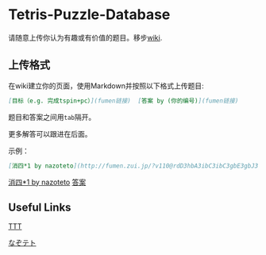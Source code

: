 # Tetris-Puzzle-Database

请随意上传你认为有趣或有价值的题目。移步[wiki](https://github.com/ThetaOmega01/Tetris-Puzzle-Database/wiki).

## 上传格式

在wiki建立你的页面，使用Markdown并按照以下格式上传题目:

```markdown
[目标（e.g. 完成tspin+pc）](fumen链接)	[答案 by (你的编号)](fumen链接) 
```

题目和答案之间用`tab`隔开。

更多解答可以跟进在后面。

示例：

```markdown
[消四*1 by nazoteto](http://fumen.zui.jp/?v110@rdD3hbA3ibC3ibC3gbE3gbJ3gbI3gbI3gbI3gbC3pb?AoUYAFLDmClcJSAVDEHBEooRBKoAVB0HMMC)	
```

[消四*1 by nazoteto](http://fumen.zui.jp/?v110@rdD3hbA3ibC3ibC3gbE3gbJ3gbI3gbI3gbI3gbC3pb?AoUYAFLDmClcJSAVDEHBEooRBKoAVB0HMMC)	[答案](http://fumen.zui.jp/?v115@fgD8BeA8CeC8CeC8AeE8AeJ8AeI8AeI8AeI8AeC8Je?G0XYAFLDmClcJSAVDEHBEooRBKoAVB0HMMCvhE9XBMSBvWB?ZnBAAA)

## Useful Links

[TTT](http://139.199.75.237/TTT/)

[なぞテト](http://139.199.75.237/nazo/)

